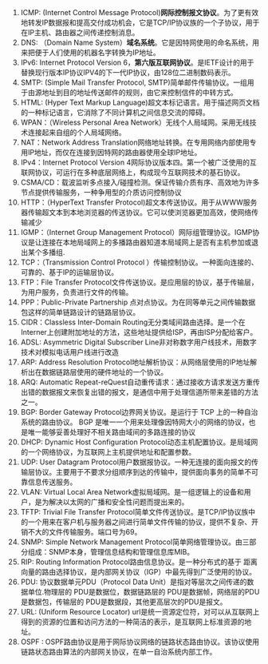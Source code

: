 1. ICMP: (Internet Control Message Protocol)**网际控制报文协议**。为了更有效地转发IP数据报和提高交付成功机会，它是TCP/IP协议族的一个子协议，用于在IP主机、路由器之间传递控制消息。
2. DNS: （Domain Name System）**域名系统**。它是因特网使用的命名系统，用来把便于人们使用的机器名字转换为IP地址。
3. IPv6: Internet Protocol Version 6，**第六版互联网协议**。是IETF设计的用于替换现行版本IP协议IPV4的下一代IP协议，由128位二进制数码表示。
4. SMTP: (Simple Mail Transfer Protocol, SMTP)简单邮件传输协议。一组用于由源地址到目的地址传送邮件的规则，由它来控制信件的中转方式。
5. HTML: (Hyper Text Markup Language)超文本标记语言。用于描述网页文档的一种标记语言，它消除了不同计算机之间信息交流的障碍。
6. WPAN：（Wireless Personal Area Network）无线个人局域网。采用无线技术连接起来自组的个人局域网络。
7. NAT：Network Address Translation网络地址转换。在专用网络内部使用专用IP地址，而仅在连接到因特网的路由器使用全球IP地址。
8. IPv4：Internet Protocol Version 4网际协议版本四。第一个被广泛使用的互联网协议，可运行在多种底层网络上，构成现今互联网技术的基石协议。
9. CSMA/CD：载波监听多点接入/碰撞检测。保证传输介质有序、高效地为许多节点提供传输服务，一种争用型的介质访问控制协议
10. HTTP：（HyperText Transfer Protocol)超文本传送协议。用于从WWW服务器传输超文本到本地浏览器的传送协议。它可以使浏览器更加高效，使网络传输减少
11. IGMP：（Internet Group Management Protocol）网际组管理协议。IGMP协议是让连接在本地局域网上的多播路由器知道本局域网上是否有主机参加或退出某个多播组.
12. TCP：（Transmission Control Protocol ）传输控制协议。一种面向连接的、可靠的、基于IP的运输层协议。
13. FTP：File Transfer Protocol文件传送协议。是应用层的协议，基于传输层，为用户服务，负责进行文件的传输。
14. PPP：Public-Private Partnership 点对点协议。为在同等单元之间传输数据包这样的简单链路设计的链路层协议。
15. CIDR：Classless Inter-Domain Routing无分类域间路由选择。是一个在Interner上创建附加地址的方法，这些地址提供给ISP，再由ISP分配给客户。
16. ADSL: Asymmetric Digital Subscriber Line非对称数字用户线技术，用数字技术对模拟电话用户线进行改造
17. ARP: Address Resolution Protocol地址解析协议：从网络层使用的IP地址解析出在数据链路层使用的硬件地址的一个协议。
18. ARQ: Automatic Repeat-reQuest自动重传请求：通过接收方请求发送方重传出错的数据报文来恢复出错的报文，是通信中用于处理信道所带来差错的方法之一。
19. BGP: Border Gateway Protocol边界网关协议。是运行于 TCP 上的一种自治系统的路由协议。 BGP 是唯一一个用来处理像因特网大小的网络的协议，也是唯一能够妥善处理好不相关路由域间的多路连接的协议
20. DHCP: Dynamic Host Configuration Protocol动态主机配置协议。是局域网的一个网络协议，为互联网上主机提供地址和配置参数。
21. UDP: User Datagram Protocol用户数据报协议。一种无连接的面向报文的传输层协议。主要用于不要求分组顺序到达的传输中，提供面向事务的简单不可靠信息传送服务。
22. VLAN: Virtual Local Area Network虚拟局域网。是一组逻辑上的设备和用户，是为解决以太网的广播和安全性问题而提出来的。
23. TFTP: Trivial File Transfer Protocol简单文件传送协议。是TCP/IP协议族中的一个用来在客户机与服务器之间进行简单文件传输的协议，提供不复杂、开销不大的文件传输服务。端口号为69。
24. SNMP: Simple Network Management Protocol简单网络管理协议。由三部分组成：SNMP本身，管理信息结构和管理信息库MIB。
25. RIP: Routing Information Protocol路由信息协议。是一种分布式的基于 距离向量的路由选择协议，是内部网关协议（IGP）中最先得到广泛使用的协议。
26. PDU: 协议数据单元PDU（Protocol Data Unit）是指对等层次之间传递的数据单位.物理层的 PDU是数据位，数据链路层的 PDU是数据帧，网络层的PDU是数据包，传输层的 PDU是数据段，其他更高层次的PDU是报文。
27. URL: (Uniform Resource Locator) url是统一资源定位符，对可以从互联网上得到的资源的位置和访问方法的一种简洁的表示，是互联网上标准资源的地址。
28. OSPF : OSPF路由协议是用于网际协议网络的链路状态路由协议。该协议使用链路状态路由算法的内部网关协议，在单一自治系统内部工作。
